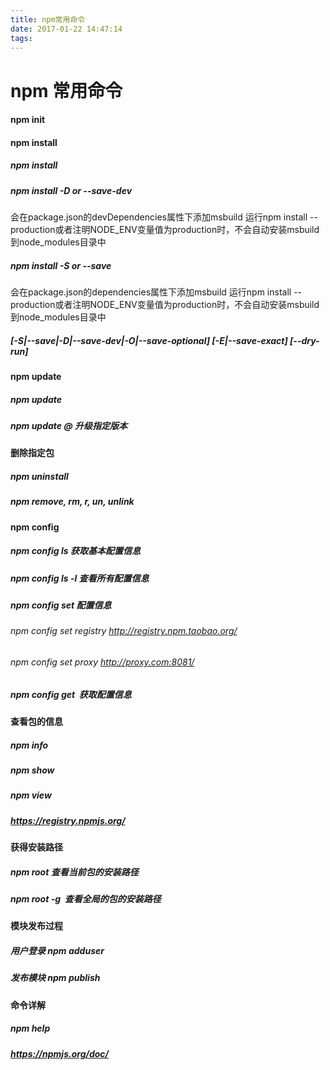 ```yaml
---
title: npm常用命令
date: 2017-01-22 14:47:14
tags:
---
```

# npm 常用命令 

#### npm init

#### npm install

##### npm install <packageName> 

##### npm install <packageName> -D or --save-dev 

会在package.json的devDependencies属性下添加msbuild
运行npm install --production或者注明NODE_ENV变量值为production时，不会自动安装msbuild到node_modules目录中

##### npm install <packageName> -S or --save 

会在package.json的dependencies属性下添加msbuild
运行npm install --production或者注明NODE_ENV变量值为production时，不会自动安装msbuild到node_modules目录中

##### [-S|--save|-D|--save-dev|-O|--save-optional] [-E|--save-exact] [--dry-run]

#### npm update

##### npm update <packageName>

##### npm update <packageName>@<version> 升级指定版本

#### 删除指定包

##### npm uninstall

##### npm remove, rm, r, un, unlink

#### npm config

##### npm config ls 获取基本配置信息

##### npm config ls -l 查看所有配置信息

##### npm config set <config> <config-value> 配置信息

###### npm config set registry http://registry.npm.taobao.org/

###### npm config set proxy http://proxy.com:8081/

##### npm config get <config>  获取配置信息

#### 查看包的信息

##### npm info <packageName>

##### npm show <packageName>

##### npm view <packageName>

##### https://registry.npmjs.org/<packageName>

#### 获得安装路径

##### npm root 查看当前包的安装路径

##### npm root -g  查看全局的包的安装路径

#### 模块发布过程

##### 用户登录 npm adduser 

##### 发布模块 npm publish 

#### 命令详解

##### npm help <packageName>

##### https://npmjs.org/doc/
